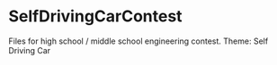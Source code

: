# SelfDrivingCarContest
Files for high school / middle school engineering contest. Theme: Self Driving Car
